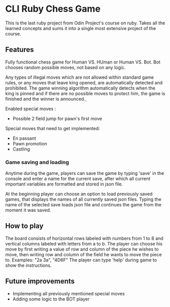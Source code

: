 # CLI Ruby Chess Game
This is the last ruby project from Odin Project's course on ruby. Takes all the learned concepts and sums it into a single most extensive project 
of the course.

## Features
Fully functional chess game for Human VS. HUman or Human VS. Bot.
Bot chooses random possible moves, not based on any logic.

Any types of illegal moves which are not allowed within standard game rules, or any moves that leave king opened, are automatically detected and prohibited.
The game winning algorithm automatically detects when the king is pinned and if there are no possible moves to protect him, the game is finished and the winner is announced.¸

Enabled special moves :
- Possible 2 field jump for pawn's first move

Special moves that need to get implemented:
- En passant
- Pawn promotion
- Castling

### Game saving and loading
Anytime during the game, players can save the game by typing 'save' in the console and enter a name for the current save, after which all current important variables are formatted and stored  in json file.

At the beginning player can choose an option to load previously saved games, that displays the names of all currently saved json files. Typing the name of the selected save loads json file and continues the game from the moment it was saved.

## How to play
The board consists of horizontal rows labeled with numbers from 1 to 8 and vertical columns labeled with letters from a to b.
The player can choose his move by first writing a value of row and column of the piece he wishes to move, then writing row and column of the field he wants to move the piece to.
Examples: "2a 3a", "4D6F"
The player can type 'help' during game to show the instructions.

## Future improvements
- Implementing all previously mentioned special moves
- Adding some logic to the BOT player
